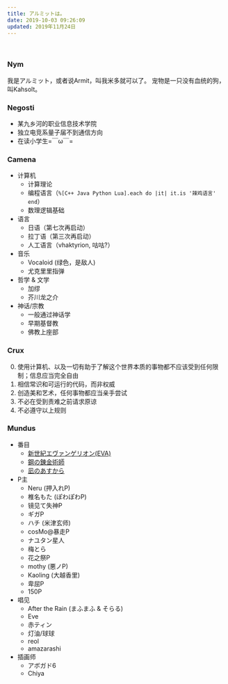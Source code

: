 ```yaml
---
title: アルミットは。
date: 2019-10-03 09:26:09
updated: 2019年11月24日
---
```


<br/>

### Nym

我是アルミット，或者说Armit，叫我米多就可以了。
宠物是一只没有血统的狗，叫Kahsolt。

### Negosti

  - 某九乡河的职业信息技术学院
  - 独立电竞系量子届不到通信方向
  - 在读小学生=￣ω￣=

### Camena

  - 计算机
    + 计算理论
    + 编程语言（`%[C++ Java Python Lua].each do |it| it.is '辣鸡语言' end`）
    + 数理逻辑基础
  - 语言
    + 日语（第七次再启动）
    + 拉丁语（第三次再启动）
    + 人工语言（vhaktyrion, 咕咕?）
  - 音乐
    + Vocaloid (绿色，是敌人)
    + 尤克里里指弹
  - 哲学 & 文学
    + 加缪
    + 芥川龙之介
  - 神话/宗教
    + 一般通过神话学
    + 早期基督教
    + 佛教上座部

### Crux

  0. 使用计算机、以及一切有助于了解这个世界本质的事物都不应该受到任何限制；信息应当完全自由
  1. 相信常识和可运行的代码，而非权威
  2. 创造美和艺术，任何事物都应当亲手尝试
  3. 不必在受到责难之前请求原谅
  4. 不必遵守以上规则

### Mundus

  - 番目
    + [新世紀エヴァンゲリオン(EVA)](https://www.cnnerv.com/)
    + [鋼の錬金術師](https://www.hagaren.jp/)
    + [凪のあすから](http://nagiasu.jp/)
  - P主
    + Neru (押入れP)
    + 椎名もた (ぽわぽわP)
    + 镜见て失神P
    + ギガP
    + ハチ (米津玄师)
    + cosMo@暴走P
    + ナユタン星人
    + 梅とら
    + 花之祭P
    + mothy (悪ノP)
    + Kaoling (大越香里)
    + 卑屈P
    + 150P
  - 唱见
    + After the Rain (まふまふ & そらる)
    + Eve
    + 赤ティン
    + 灯油/球球
    + reol
    + amazarashi
  - 插画师
    + アボガド6
    + Chiya
